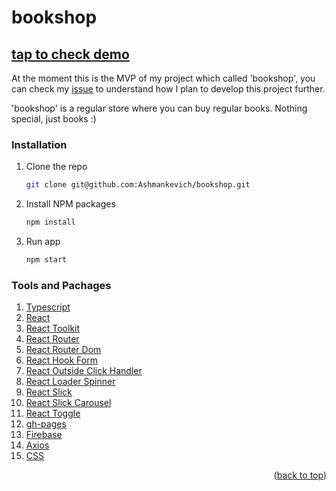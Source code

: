 # bookshop
## [tap to check demo](https://ashmankevich.github.io/bookshop/)

At the moment this is the MVP of my project which called 'bookshop', you can check my [issue](https://github.com/Ashmankevich/spa_bookshop/issues) to understand how I plan to develop this project further.

'bookshop' is a regular store where you can buy regular books. Nothing special, just books :)

### Installation

1. Clone the repo
   ```sh
   git clone git@github.com:Ashmankevich/bookshop.git
   ```
2. Install NPM packages
   ```sh
   npm install
   ```
3. Run app
   ```sh
   npm start
   ```

### Tools and Pachages

1. [Typescript](https://www.typescriptlang.org/)
2. [React](https://reactjs.org/)
3. [React Toolkit](https://redux-toolkit.js.org/)
4. [React Router](https://reactrouter.com/)
5. [React Router Dom](https://www.npmjs.com/package/react-router-dom)
6. [React Hook Form](https://react-hook-form.com/)
7. [React Outside Click Handler](https://www.npmjs.com/package/react-outside-click-handler)
8. [React Loader Spinner](https://www.npmjs.com/package/react-loader-spinner)
9. [React Slick](https://www.npmjs.com/package/react-slick)
10. [React Slick Carousel](https://www.npmjs.com/package/slick-carousel)
11. [React Toggle](https://www.npmjs.com/package/react-toggle)
11. [gh-pages](https://www.npmjs.com/package/gh-pages)
12. [Firebase](https://firebase.google.com/)
13. [Axios](https://axios-http.com/docs/intro)
14. [CSS](https://developer.mozilla.org/en-US/docs/Learn/Getting_started_with_the_web/CSS_basics)

<p align="right">(<a href="#top">back to top</a>)</p>
